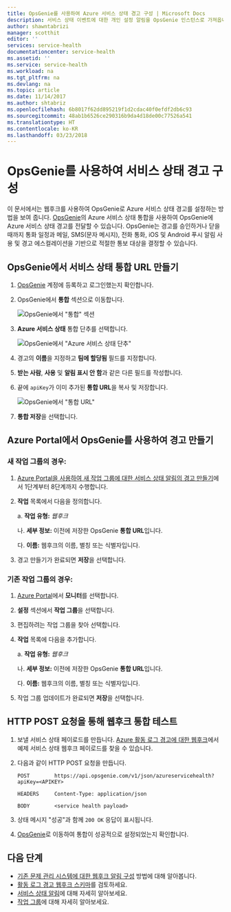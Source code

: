 ```yaml
---
title: OpsGenie를 사용하여 Azure 서비스 상태 경고 구성 | Microsoft Docs
description: 서비스 상태 이벤트에 대한 개인 설정 알림을 OpsGenie 인스턴스로 가져옵니다.
author: shawntabrizi
manager: scotthit
editor: ''
services: service-health
documentationcenter: service-health
ms.assetid: ''
ms.service: service-health
ms.workload: na
ms.tgt_pltfrm: na
ms.devlang: na
ms.topic: article
ms.date: 11/14/2017
ms.author: shtabriz
ms.openlocfilehash: 6b8017f62dd895219f1d2cdac40f0efdf2db6c93
ms.sourcegitcommit: 48ab1b6526ce290316b9da4d18de00c77526a541
ms.translationtype: HT
ms.contentlocale: ko-KR
ms.lasthandoff: 03/23/2018
---
```

# <a name="configure-service-health-alerts-with-opsgenie"></a>OpsGenie를 사용하여 서비스 상태 경고 구성

이 문서에서는 웹후크를 사용하여 OpsGenie로 Azure 서비스 상태 경고를 설정하는 방법을 보여 줍니다. [OpsGenie](https://www.opsgenie.com/)의 Azure 서비스 상태 통합을 사용하여 OpsGenie에 Azure 서비스 상태 경고를 전달할 수 있습니다. OpsGenie는 경고를 승인하거나 닫을 때까지 통화 일정과 메일, SMS(문자 메시지), 전화 통화, iOS 및 Android 푸시 알림 사용 및 경고 에스컬레이션을 기반으로 적절한 통보 대상을 결정할 수 있습니다.

## <a name="creating-a-service-health-integration-url-in-opsgenie"></a>OpsGenie에서 서비스 상태 통합 URL 만들기
1.  [OpsGenie](https://www.opsgenie.com/) 계정에 등록하고 로그인했는지 확인합니다.

2.  OpsGenie에서 **통합** 섹션으로 이동합니다.

    ![OpsGenie에서 "통합" 섹션](./media/webhook-alerts/opsgenie-integrations-section.png)

3.  **Azure 서비스 상태** 통합 단추를 선택합니다.

    ![OpsGenie에서 "Azure 서비스 상태 단추"](./media/webhook-alerts/opsgenie-azureservicehealth-button.png)

4.  경고의 **이름**을 지정하고 **팀에 할당됨** 필드를 지정합니다.

5.  **받는 사람**, **사용** 및 **알림 표시 안 함**과 같은 다른 필드를 작성합니다.

6.  끝에 `apiKey`가 이미 추가된 **통합 URL**을 복사 및 저장합니다.

    ![OpsGenie에서 "통합 URL"](./media/webhook-alerts/opsgenie-integration-url.png)

7.  **통합 저장**을 선택합니다.

## <a name="create-an-alert-using-opsgenie-in-the-azure-portal"></a>Azure Portal에서 OpsGenie를 사용하여 경고 만들기
### <a name="for-a-new-action-group"></a>새 작업 그룹의 경우:
1. [Azure Portal을 사용하여 새 작업 그룹에 대한 서비스 상태 알림의 경고 만들기](../monitoring-and-diagnostics/monitoring-activity-log-alerts-on-service-notifications.md)에서 1단계부터 8단계까지 수행합니다.

2. **작업** 목록에서 다음을 정의합니다.

    a. **작업 유형:** *웹후크*

    나. **세부 정보:** 이전에 저장한 OpsGenie **통합 URL**입니다.

    다. **이름:** 웹후크의 이름, 별칭 또는 식별자입니다.

3. 경고 만들기가 완료되면 **저장**을 선택합니다.

### <a name="for-an-existing-action-group"></a>기존 작업 그룹의 경우:
1. [Azure Portal](https://portal.azure.com/)에서 **모니터**를 선택합니다.

2. **설정** 섹션에서 **작업 그룹**을 선택합니다.

3. 편집하려는 작업 그룹을 찾아 선택합니다.

4. **작업** 목록에 다음을 추가합니다.

    a. **작업 유형:** *웹후크*

    나. **세부 정보:** 이전에 저장한 OpsGenie **통합 URL**입니다.

    다. **이름:** 웹후크의 이름, 별칭 또는 식별자입니다.

5. 작업 그룹 업데이트가 완료되면 **저장**을 선택합니다.

## <a name="testing-your-webhook-integration-via-an-http-post-request"></a>HTTP POST 요청을 통해 웹후크 통합 테스트
1. 보낼 서비스 상태 페이로드를 만듭니다. [Azure 활동 로그 경고에 대한 웹후크](../monitoring-and-diagnostics/monitoring-activity-log-alerts-webhook.md)에서 예제 서비스 상태 웹후크 페이로드를 찾을 수 있습니다.

2. 다음과 같이 HTTP POST 요청을 만듭니다.

    ```
    POST        https://api.opsgenie.com/v1/json/azureservicehealth?apiKey=<APIKEY>

    HEADERS     Content-Type: application/json

    BODY        <service health payload>
    ```
3. 상태 메시지 "성공"과 함께 `200 OK` 응답이 표시됩니다.

4. [OpsGenie](https://www.opsgenie.com/)로 이동하여 통합이 성공적으로 설정되었는지 확인합니다.

## <a name="next-steps"></a>다음 단계
- [기존 문제 관리 시스템에 대한 웹후크 알림 구성](service-health-alert-webhook-guide.md) 방법에 대해 알아봅니다.
- [활동 로그 경고 웹후크 스키마](../monitoring-and-diagnostics/monitoring-activity-log-alerts-webhook.md)를 검토하세요. 
- [서비스 상태 알림](../monitoring-and-diagnostics/monitoring-service-notifications.md)에 대해 자세히 알아보세요.
- [작업 그룹](../monitoring-and-diagnostics/monitoring-action-groups.md)에 대해 자세히 알아보세요.